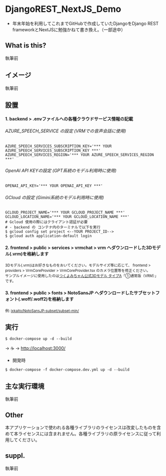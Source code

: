 # DjangoREST_NextJS_Demo
* 年末年始を利用してこれまでGitHubで作成していたDjangoをDjango REST frameworkとNextJSに勉強かねて書き換え。（一部途中）

## What is this?
執筆前

## イメージ
執筆前

## 設置

#### 1. backend > .envファイルへの各種クラウドサービス情報の記載
###### AZURE_SPEECH_SERVICE の設定 (VRMでの音声会話に使用)
```
AZURE_SPEECH_SERVICES_SUBSCRIPTION_KEY='*** YOUR AZURE_SPEECH_SERVICES_SUBSCRIPTION_KEY ***'  
AZURE_SPEECH_SERVICES_REGION='*** YOUR AZURE_SPEECH_SERVICES_REGION ***'
```

###### OpenAI API KEYの設定 (GPT系統のモデル利用時に使用)
```
OPENAI_API_KEY='*** YOUR OPENAI_API_KEY ***'
```

###### GCloud の設定 (Gimini系統のモデル利用時に使用)
```
GCLOUD_PROJECT_NAME='*** YOUR GCLOUD_PROJECT_NAME ***'
GCLOUD_LOCATION_NAME='*** YOUR GCLOUD_LOCATION_NAME ***'
# Gcloud 使用の際にはクライアント認証が必要
# - backend の コンテナ内のターミナルで以下を実行
$ gcloud config set project <--YOUR PROJECT_ID-->
$ gcloud auth application-default login
```
#### 2. frontend > public > services > vrmchat > vrm へダウンロードした3Dモデル(.vrm)を格納します  
<sup>3Dモデル(.vrm)はお好きなものをおいてください。モデルサイズ等に応じて、 frontend > providers > VrmCoreProvider > VrmCoreProvider.tsx のカメラ位置等を修正ください。</sup>  
<sup>サンプルイメージに使用したのは[つくよみちゃん公式3Dモデル タイプA](https://tyc.rei-yumesaki.net/material/avatar/3d-a/ "つくよみちゃん公式3Dモデル タイプA")「①通常版（VRM）」です。</sup>

#### 3. frontend > public > fonts > NotoSansJP へダウンロードしたサブセットフォント(.woff/.woff2)を格納します  
<sup>例: [ixkaito/NotoSansJP-subset/subset-min/](https://github.com/ixkaito/NotoSansJP-subset/tree/master/subset-min "ixkaito/NotoSansJP-subset/subset-min/")</sup>


## 実行
```
$ docker-compose up -d --build
```
-> :coffee:
-> [http://localhost:3000/](http://localhost:3000/ "localhost:3000")
* 開発時
```
$ docker-compose -f docker-compose.dev.yml up -d --build
```

## 主な実行環境
執筆前

## Other
本アプリケーションで使われる各種ライブラリのライセンスは改変したものを含めて本ライセンスには含まれません。各種ライブラリの原ライセンスに従って利用してください。

## suppl.
執筆前
